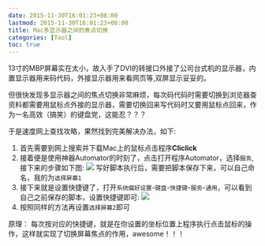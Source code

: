 ```yaml
---
date: 2015-11-30T16:01:23+08:00
lastmod: 2015-11-30T16:01:23+08:00
title: Mac多显示器之间的焦点切换
categories: [Tool]
toc: true
---
```


13寸的MBP屏幕实在太小，故入手了DVI的转接口外接了公司台式机的显示器，内置显示器用来码代码，外接显示器用来看网页等,双屏显示妥妥的。

但很快发现多显示器之间的焦点切换非常麻烦，每次码代码时需要切换到浏览器查资料都需要用鼠标点外接的显示器，需要切换回来写代码时又要用鼠标点回来，作为一名高效（搞笑）的键盘党，这能忍？？？

于是速度网上查找攻略，果然找到完美解决办法，如下:

1. 首先需要到网上搜索并下载Mac上的鼠标点击程序**Cliclick**
2. 接着便是使用神器Automator的时刻了，点击打开程序Automator，选择`服务`, 接下来的步骤如下图:
![](http://ww1.sinaimg.cn/large/6120fe13jw1eyj531uatkj21ja11eh0d.jpg)
写好脚本执行后，需要把脚本保存下来，可以自己命名，我的为`选择屏幕1`
3. 接下来就是设置快捷键了，打开`系统偏好设置`-`键盘`-`快捷键`-`服务`-`通用`，可以看到自己之前保存的脚本，设置快捷键即可:
![](http://ww3.sinaimg.cn/large/6120fe13jw1eyj5bpe5umj20ig0ea0vm.jpg)
4. 按照同样的方法再设置`选择屏幕2`即可

原理：
每次按对应的快捷键，就是在你设置的坐标位置上程序执行点击鼠标的操作，这样就实现了切换屏幕焦点的作用，awesome！！！


